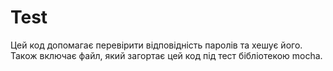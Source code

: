 # Test
Цей код допомагає перевірити відповідність паролів та хешує його. Також включає файл, який загортає цей код під тест бібліотекою mocha.
